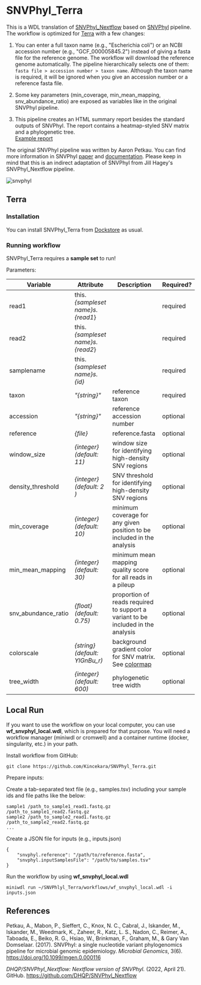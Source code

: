 # SNVPhyl_Terra

This is a WDL translation of [SNVPhyl_Nextflow](https://github.com/DHQP/SNVPhyl_Nextflow) based on [SNVPhyl](https://github.com/phac-nml/snvphyl-galaxy/blob/development/docs/workflows/SNVPhyl/1.0.1/snvphyl-workflow-1.0.1.ga) pipeline. The workflow is optimized for [Terra](https://terra.bio/) with a few changes:

1. You can enter a full taxon name (e.g., "Escherichia coli") or an NCBI accession number (e.g., "GCF_000005845.2") instead of giving a fasta file for the reference genome. The workflow will download the reference genome automatically. The pipeline hierarchically selects one of them:
```fasta file > accession number > taxon name```. Although the taxon name is required, it will be ignored when you give an accession number or a reference fasta file. 

2. Some key parameters (min_coverage, min_mean_mapping, snv_abundance_ratio) are exposed as variables like in the original SNVPhyl pipeline.

3. This pipeline creates an HTML summary report besides the standard outputs of SNVPhyl. The report contains a heatmap-styled SNV matrix and a phylogenetic tree. 
<br>[Example report](https://htmlpreview.github.io/?https://github.com/Kincekara/SNVPhyl_Terra/blob/main/files/snvphyl_report.html)

The original SNVPhyl pipeline was written by Aaron Petkau. You can find more information in SNVPhyl [paper](https://www.ncbi.nlm.nih.gov/pmc/articles/PMC5628696/) and [documentation](https://snvphyl.readthedocs.io/en/latest/). Please keep in mind that this is an indirect adaptation of SNVPhyl from Jill Hagey's SNVPhyl_Nextflow pipeline.

![snvphyl](https://snvphyl.readthedocs.io/en/latest/images/snvphyl-overview.png)

## Terra
### Installation
You can install SNVPhyl_Terra from [Dockstore](https://dockstore.org/workflows/github.com/Kincekara/SNVPhyl_Terra/SNVPhyl:main?tab=info) as usual.

### Running workflow
SNVPhyl_Terra requires a **sample set** to run!

Parameters: 

| Variable | Attribute | Description | Required? |
| --- | --- | --- | --- |
| read1 | this.*{sampleset name}s*.*{read1*} | | required |  
| read2 | this.*{sampleset name}s*.*{read2*} | | required |
| samplename | this.*{sampleset name}s*.*{id}* | | required |
| taxon | *"{string}"* | reference taxon | required |
| accession | *"{string}"* | reference accession number | optional |
| reference | *{file}* | reference.fasta | optional |
| window_size | *{integer} (default: 11)* | window size for identifying high-density SNV regions| optional |
| density_threshold | *{integer} (default: 2 )* | SNV threshold for identifying high-density SNV regions | optional |
| min_coverage | *{integer} (default: 10)* | minimum coverage for any given position to be included in the analysis| optional |
| min_mean_mapping | *{integer} (default: 30)* | minimum mean mapping quality score for all reads in a pileup | optional |
| snv_abundance_ratio | *{float} (default: 0.75)* | proportion of reads required to support a variant to be included in the analysis| optional |
| colorscale | *{string} (default: YlGnBu_r)*| background gradient color for SNV matrix. See [colormap](https://matplotlib.org/stable/gallery/color/colormap_reference.html) | optional |
| tree_width | *{integer} (default: 600)* | phylogenetic tree width | optional |

## Local Run
If you want to use the workflow on your local computer, you can use **wf_snvphyl_local.wdl**, which is prepared for that purpose. You will need a workflow manager (miniwdl or cromwell) and a container runtime (docker, singularity, etc.) in your path.

Install workflow from GitHub:

```git clone https://github.com/Kincekara/SNVPhyl_Terra.git```

Prepare inputs:

Create a tab-separated text file (e.g., samples.tsv) including your sample ids and file paths like the below:
```
sample1 /path_to_sample1_read1.fastq.gz /path_to_sample1_read2.fastq.gz
sample2 /path_to_sample2_read1.fastq.gz /path_to_sample2_read2.fastq.gz
...
```

Create a JSON file for inputs (e.g., inputs.json)
```
{
    "snvphyl.reference": "/path/to/reference.fasta",
    "snvphyl.inputSamplesFile": "/path/to/samples.tsv"
}
```
Run the workflow by using **wf_snvphyl_local.wdl**
```
miniwdl run ~/SNVPhlyl_Terra/workflows/wf_snvphyl_local.wdl -i inputs.json
```
## References
Petkau, A., Mabon, P., Sieffert, C., Knox, N. C., Cabral, J., Iskander, M., Iskander, M., Weedmark, K., Zaheer, R., Katz, L. S., Nadon, C., Reimer, A., Taboada, E., Beiko, R. G., Hsiao, W., Brinkman, F., Graham, M., & Gary Van Domselaar. (2017). SNVPhyl: a single nucleotide variant phylogenomics pipeline for microbial genomic epidemiology. *Microbial Genomics*, 3(6). https://doi.org/10.1099/mgen.0.000116

*DHQP/SNVPhyl_Nextflow: Nextflow version of SNVPhyl.* (2022, April 21). GitHub. https://github.com/DHQP/SNVPhyl_Nextflow

‌

‌